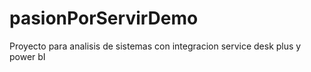 # pasionPorServirDemo
Proyecto para analisis de sistemas con integracion service desk plus y power bI
